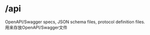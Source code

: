# /api
OpenAPI/Swagger specs, JSON schema files, protocol definition files.   
用来存放OpenAPI/Swagger文件